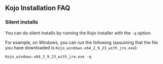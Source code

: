## Kojo Installation FAQ

### Silent installs

You can do silent installs by running the Kojo installer with the `-q` option.

For example, on Windows, you can run the following (assuming that the file you have downloaded is `Kojo_windows-x64_2_9_23_with_jre.exe`):

```shell
Kojo_windows-x64_2_9_23_with_jre.exe -q
```